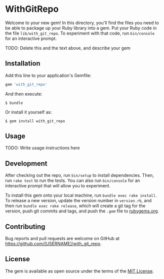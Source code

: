 # WithGitRepo

Welcome to your new gem! In this directory, you'll find the files you need to be able to package up your Ruby library into a gem. Put your Ruby code in the file `lib/with_git_repo`. To experiment with that code, run `bin/console` for an interactive prompt.

TODO: Delete this and the text above, and describe your gem

## Installation

Add this line to your application's Gemfile:

```ruby
gem 'with_git_repo'
```

And then execute:

    $ bundle

Or install it yourself as:

    $ gem install with_git_repo

## Usage

TODO: Write usage instructions here

## Development

After checking out the repo, run `bin/setup` to install dependencies. Then, run `rake test` to run the tests. You can also run `bin/console` for an interactive prompt that will allow you to experiment.

To install this gem onto your local machine, run `bundle exec rake install`. To release a new version, update the version number in `version.rb`, and then run `bundle exec rake release`, which will create a git tag for the version, push git commits and tags, and push the `.gem` file to [rubygems.org](https://rubygems.org).

## Contributing

Bug reports and pull requests are welcome on GitHub at https://github.com/[USERNAME]/with_git_repo.


## License

The gem is available as open source under the terms of the [MIT License](http://opensource.org/licenses/MIT).

